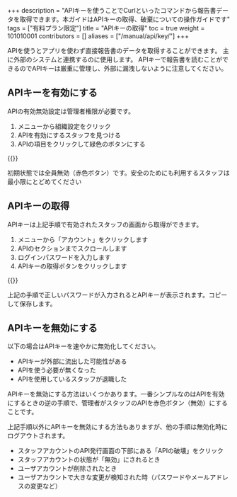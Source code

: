 +++
description = "APIキーを使うことでCurlといったコマンドから報告書データを取得できます。本ガイドはAPIキーの取得、破棄についての操作ガイドです"
tags = ["有料プラン限定"]
title = "APIキーの取得"
toc = true
weight = 101010001
contributors = []
aliases = ["/manual/api/key/"]
+++

APIを使うとアプリを使わず直接報告書のデータを取得することができます。
主に外部のシステムと連携するのに使用します。
APIキーで報告書を読むことができるのでAPIキーは厳重に管理し、外部に漏洩しないように注意してください。

## APIキーを有効にする

APIの有効無効設定は管理者権限が必要です。

1. メニューから組織設定をクリック
1. APIを有効にするスタッフを見つける
1. APIの項目をクリックして緑色のボタンにする

{{<appscreen filename="enable-api" title="APIキーを取得するには再認証のためログインパスワードの入力が必要です" >}}

初期状態では全員無効（赤色ボタン）です。安全のためにも利用するスタッフは最小限にとどめてください

## APIキーの取得

APIキーは上記手順で有効されたスタッフの画面から取得ができます。

1. メニューから「アカウント」をクリックします
1. APIのセクションまでスクロールします
1. ログインパスワードを入力します
1. APIキーの取得ボタンをクリックします

{{<appscreen filename="apikeyGet" title="APIキーを取得するには再認証のためログインパスワードの入力が必要です" >}}

上記の手順で正しいパスワードが入力されるとAPIキーが表示されます。コピーして保存します。

## APIキーを無効にする

以下の場合はAPIキーを速やかに無効化してください。

- APIキーが外部に流出した可能性がある
- APIを使う必要が無くなった
- APIを使用しているスタッフが退職した



APIキーを無効にする方法はいくつかあります。一番シンプルなのはAPIを有効にするときの逆の手順で、管理者がスタッフのAPIを赤色ボタン（無効）にすることです。

上記手順以外にAPIキーを無効にする方法もありますが、他の手順は無効化時にログアウトされます。


- スタッフアカウントのAPI発行画面の下部にある「APIの破壊」をクリック
- スタッフアカウントの状態が「無効」にされるとき
- ユーザアカウントが削除されたとき
- ユーザアカウントで大きな変更が検知された時（パスワードやメールアドレスの変更など）


